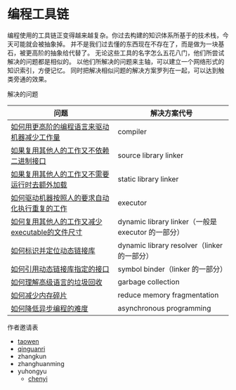 # 编程工具链

编程使用的工具链正变得越来越复杂。你过去构建的知识体系所基于的技术栈，今天可能就会被抽象掉。
并不是我们过去懂的东西现在不存在了，而是做为一块基石，被更高阶的抽象给代替了。
无论这些工具的名字怎么五花八门，他们所尝试解决的问题都是相似的。
以他们所解决的问题来主轴，可以建立一个网络形式的知识索引，方便记忆。
同时把解决相似问题的解决方案罗列在一起，可以达到触类旁通的效果。

解决的问题

| 问题 | 解决方案代号 |
| --- | --- |
| [如何用更高阶的编程语言来驱动机器减少工作量](compiler.md) | compiler |
| [如果复用其他人的工作又不依赖二进制接口](source-library-linker.md) | source library linker |
| [如果复用其他人的工作又不需要运行时去额外加载](static-library-linker.md) | static library linker |
| [如何驱动机器按照人的要求自动化执行重复的工作](executor.md) | executor |
| [如何复用其他人的工作又减少executable的文件尺寸](dynamic-library-linker.md) | dynamic library linker（一般是 executor 的一部分） |
| [如何标识并定位动态链接库](dynamic-library-resolver.md) | dynamic library resolver（linker 的一部分） |
| [如何引用动态链接库指定的接口](symbol-binder.md) | symbol binder（linker 的一部分） |
| [如何理解高级语言的垃圾回收](garbage-collection.md) | garbage collection |
| [如何减少内存碎片](reduce-memory-fragmentation.md) | reduce memory fragmentation |
| [如何降低异步编程的难度](asynchronous-programming.md) | asynchronous programming |

作者邀请表

* [taowen](https://github.com/taowen)
* [qinguanri](https://github.com/qinguanri)
* zhangkun
* zhanghuanming
* yuhongyu
  * [chenyi](https://github.com/mrgeneralgoo)

